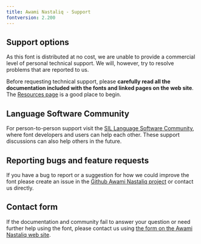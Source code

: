 ```yaml
---
title: Awami Nastaliq - Support
fontversion: 2.200
---
```


## Support options

As this font is distributed at no cost, we are unable to provide a commercial level of personal technical support. We will, however, try to resolve problems that are reported to us.

Before requesting technical support, please **carefully read all the documentation included with the fonts and linked pages on the web site**. The [Resources page](resources.md) is a good place to begin.

## Language Software Community

For person-to-person support visit the [SIL Language Software Community](https://community.software.sil.org/c/silfonts), where font developers and users can help each other. These support discussions can also help others in the future.

## Reporting bugs and feature requests

If you have a bug to report or a suggestion for how we could improve the font please create an issue in the [Github Awami Nastaliq project](https://github.com/silnrsi/font-awami/issues) or contact us directly.

## Contact form

If the documentation and community fail to answer your question or need further help using the font, please contact us using [the form on the Awami Nastaliq web site](https://software.sil.org/awami/about/contact/).

